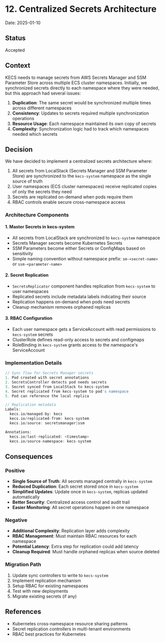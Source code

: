 # 12. Centralized Secrets Architecture

Date: 2025-01-10

## Status

Accepted

## Context

KECS needs to manage secrets from AWS Secrets Manager and SSM Parameter Store across multiple ECS cluster namespaces. Initially, we synchronized secrets directly to each namespace where they were needed, but this approach had several issues:

1. **Duplication**: The same secret would be synchronized multiple times across different namespaces
2. **Consistency**: Updates to secrets required multiple synchronization operations
3. **Resource Usage**: Each namespace maintained its own copy of secrets
4. **Complexity**: Synchronization logic had to track which namespaces needed which secrets

## Decision

We have decided to implement a centralized secrets architecture where:

1. All secrets from LocalStack (Secrets Manager and SSM Parameter Store) are synchronized to the `kecs-system` namespace as the single source of truth
2. User namespaces (ECS cluster namespaces) receive replicated copies of only the secrets they need
3. Secrets are replicated on-demand when pods require them
4. RBAC controls enable secure cross-namespace access

### Architecture Components

#### 1. Master Secrets in kecs-system
- All secrets from LocalStack are synchronized to `kecs-system` namespace
- Secrets Manager secrets become Kubernetes Secrets
- SSM Parameters become either Secrets or ConfigMaps based on sensitivity
- Simple naming convention without namespace prefix: `sm-<secret-name>` or `ssm-<parameter-name>`

#### 2. Secret Replication
- `SecretsReplicator` component handles replication from `kecs-system` to user namespaces
- Replicated secrets include metadata labels indicating their source
- Replication happens on-demand when pods need secrets
- Cleanup mechanism removes orphaned replicas

#### 3. RBAC Configuration
- Each user namespace gets a ServiceAccount with read permissions to `kecs-system` secrets
- ClusterRole defines read-only access to secrets and configmaps
- RoleBinding in `kecs-system` grants access to the namespace's ServiceAccount

### Implementation Details

```go
// Sync flow for Secrets Manager secrets
1. Pod created with secret annotations
2. SecretsController detects pod needs secrets
3. Secret synced from LocalStack to kecs-system
4. Secret replicated from kecs-system to pod's namespace
5. Pod can reference the local replica

// Replication metadata
Labels:
  kecs.io/managed-by: kecs
  kecs.io/replicated-from: kecs-system
  kecs.io/source: secretsmanager|ssm

Annotations:
  kecs.io/last-replicated: <timestamp>
  kecs.io/source-namespace: kecs-system
```

## Consequences

### Positive
- **Single Source of Truth**: All secrets managed centrally in `kecs-system`
- **Reduced Duplication**: Each secret stored once in `kecs-system`
- **Simplified Updates**: Update once in `kecs-system`, replicas updated automatically
- **Better Security**: Centralized access control and audit trail
- **Easier Monitoring**: All secret operations happen in one namespace

### Negative
- **Additional Complexity**: Replication layer adds complexity
- **RBAC Management**: Must maintain RBAC resources for each namespace
- **Potential Latency**: Extra step for replication could add latency
- **Cleanup Required**: Must handle orphaned replicas when source deleted

### Migration Path
1. Update sync controllers to write to `kecs-system`
2. Implement replication mechanism
3. Setup RBAC for existing namespaces
4. Test with new deployments
5. Migrate existing secrets (if any)

## References
- Kubernetes cross-namespace resource sharing patterns
- Secret replication controllers in multi-tenant environments
- RBAC best practices for Kubernetes